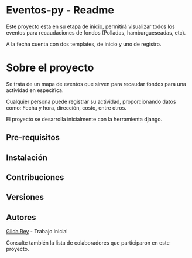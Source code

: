 # Eventos-py - Readme
Este proyecto esta en su etapa de inicio, permitirá visualizar todos los eventos para recaudaciones de fondos (Polladas, hamburgueseadas, etc).

A la fecha cuenta con dos templates, de inicio y uno de registro.

# Sobre el proyecto
 Se trata de un mapa de eventos que sirven para recaudar fondos para una actividad en específica.
 
 Cualquier persona puede registrar su actividad, proporcionando datos como: Fecha y hora, dirección, costo, entre otros.
 
 El proyecto se desarrolla inicialmente con la herramienta django.
## Pre-requisitos

## Instalación

## Contribuciones

## Versiones

## Autores
  [Gilda Rey](https://github.com/gildarey/) - Trabajo inicial
  
  Consulte también la lista de colaboradores que participaron en este proyecto.
 
 
